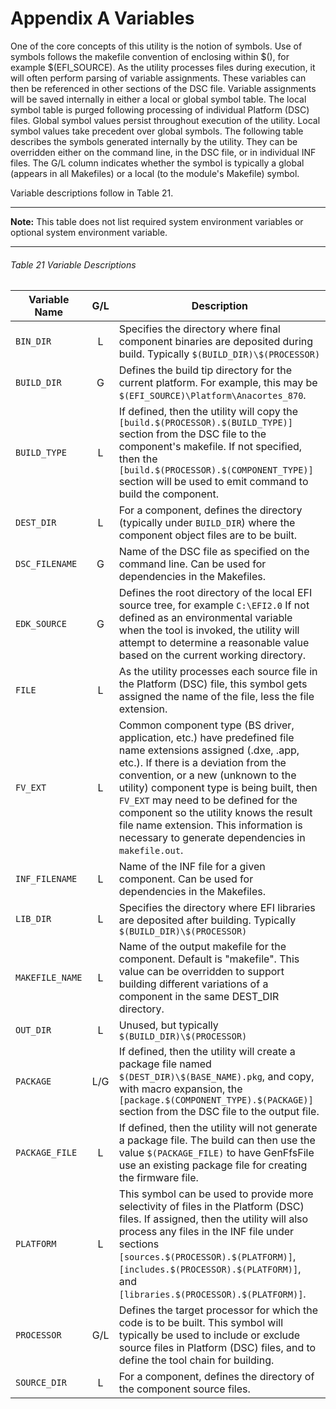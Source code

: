 <!--- @file
  Appendix A Variables

  Copyright (c) 2008-2017, Intel Corporation. All rights reserved.<BR>

  Redistribution and use in source (original document form) and 'compiled'
  forms (converted to PDF, epub, HTML and other formats) with or without
  modification, are permitted provided that the following conditions are met:

  1) Redistributions of source code (original document form) must retain the
     above copyright notice, this list of conditions and the following
     disclaimer as the first lines of this file unmodified.

  2) Redistributions in compiled form (transformed to other DTDs, converted to
     PDF, epub, HTML and other formats) must reproduce the above copyright
     notice, this list of conditions and the following disclaimer in the
     documentation and/or other materials provided with the distribution.

  THIS DOCUMENTATION IS PROVIDED BY TIANOCORE PROJECT "AS IS" AND ANY EXPRESS OR
  IMPLIED WARRANTIES, INCLUDING, BUT NOT LIMITED TO, THE IMPLIED WARRANTIES OF
  MERCHANTABILITY AND FITNESS FOR A PARTICULAR PURPOSE ARE DISCLAIMED. IN NO
  EVENT SHALL TIANOCORE PROJECT  BE LIABLE FOR ANY DIRECT, INDIRECT, INCIDENTAL,
  SPECIAL, EXEMPLARY, OR CONSEQUENTIAL DAMAGES (INCLUDING, BUT NOT LIMITED TO,
  PROCUREMENT OF SUBSTITUTE GOODS OR SERVICES; LOSS OF USE, DATA, OR PROFITS;
  OR BUSINESS INTERRUPTION) HOWEVER CAUSED AND ON ANY THEORY OF LIABILITY,
  WHETHER IN CONTRACT, STRICT LIABILITY, OR TORT (INCLUDING NEGLIGENCE OR
  OTHERWISE) ARISING IN ANY WAY OUT OF THE USE OF THIS DOCUMENTATION, EVEN IF
  ADVISED OF THE POSSIBILITY OF SUCH DAMAGE.

-->

# Appendix A Variables

One of the core concepts of this utility is the notion of symbols. Use of
symbols follows the makefile convention of enclosing within $(), for example
$(EFI_SOURCE). As the utility processes files during execution, it will often
perform parsing of variable assignments. These variables can then be referenced
in other sections of the DSC file. Variable assignments will be saved
internally in either a local or global symbol table. The local symbol table is
purged following processing of individual Platform (DSC) files. Global symbol
values persist throughout execution of the utility. Local symbol values take
precedent over global symbols. The following table describes the symbols
generated internally by the utility. They can be overridden either on the
command line, in the DSC file, or in individual INF files. The G/L column
indicates whether the symbol is typically a global (appears in all Makefiles)
or a local (to the module's Makefile) symbol.

Variable descriptions follow in Table 21.

**********
**Note:** This table does not list required system environment variables or
optional system environment variable.
**********

###### Table 21 Variable Descriptions

| Variable Name     | G/L | Description                                                                                                                                                                                                                                                                                                                                                                                                                |
| ----------------- |:---:| -------------------------------------------------------------------------------------------------------------------------------------------------------------------------------------------------------------------------------------------------------------------------------------------------------------------------------------------------------------------------------------------------------------------------- |
| `BIN_DIR`         | L   | Specifies the directory where final component binaries are deposited during build. Typically `$(BUILD_DIR)\$(PROCESSOR)`                                                                                                                                                                                                                                                                                                   |
| `BUILD_DIR`       | G   | Defines the build tip directory for the current platform. For example, this may be `$(EFI_SOURCE)\Platform\Anacortes_870`.                                                                                                                                                                                                                                                                                                 |
| `BUILD_TYPE`      | L   | If defined, then the utility will copy the `[build.$(PROCESSOR).$(BUILD_TYPE)]` section from the DSC file to the component's makefile. If not specified, then the `[build.$(PROCESSOR).$(COMPONENT_TYPE)]` section will be used to emit command to build the component.                                                                                                                                                    |
| `DEST_DIR`        | L   | For a component, defines the directory (typically under `BUILD_DIR`) where the component object files are to be built.                                                                                                                                                                                                                                                                                                     |
| `DSC_FILENAME`    | G   | Name of the DSC file as specified on the command line. Can be used for dependencies in the Makefiles.                                                                                                                                                                                                                                                                                                                      |
| `EDK_SOURCE`      | G   | Defines the root directory of the local EFI source tree, for example `C:\EFI2.0` If not defined as an environmental variable when the tool is invoked, the utility will attempt to determine a reasonable value based on the current working directory.                                                                                                                                                                    |
| `FILE`            | L   | As the utility processes each source file in the Platform (DSC) file, this symbol gets assigned the name of the file, less the file extension.                                                                                                                                                                                                                                                                             |
| `FV_EXT`          | L   | Common component type (BS driver, application, etc.) have predefined file name extensions assigned (.dxe, .app, etc.). If there is a deviation from the convention, or a new (unknown to the utility) component type is being built, then `FV_EXT` may need to be defined for the component so the utility knows the result file name extension. This information is necessary to generate dependencies in `makefile.out`. |
| `INF_FILENAME`    | L   | Name of the INF file for a given component. Can be used for dependencies in the Makefiles.                                                                                                                                                                                                                                                                                                                                 |
| `LIB_DIR`         | L   | Specifies the directory where EFI libraries are deposited after building. Typically `$(BUILD_DIR)\$(PROCESSOR)`                                                                                                                                                                                                                                                                                                            |
| `MAKEFILE_NAME`   | L   | Name of the output makefile for the component. Default is "makefile". This value can be overridden to support building different variations of a component in the same DEST_DIR directory.                                                                                                                                                                                                                                 |
| `OUT_DIR`         | L   | Unused, but typically `$(BUILD_DIR)\$(PROCESSOR)`                                                                                                                                                                                                                                                                                                                                                                          |
| `PACKAGE`         | L/G | If defined, then the utility will create a package file named `$(DEST_DIR)\$(BASE_NAME).pkg`, and copy, with macro expansion, the `[package.$(COMPONENT_TYPE).$(PACKAGE)]` section from the DSC file to the output file.                                                                                                                                                                                                   |
| `PACKAGE_FILE`    | L   | If defined, then the utility will not generate a package file. The build can then use the value `$(PACKAGE_FILE)` to have GenFfsFile use an existing package file for creating the firmware file.                                                                                                                                                                                                                          |
| `PLATFORM`        | L   | This symbol can be used to provide more selectivity of files in the Platform (DSC) files. If assigned, then the utility will also process any files in the INF file under sections `[sources.$(PROCESSOR).$(PLATFORM)]`, `[includes.$(PROCESSOR).$(PLATFORM)]`, and `[libraries.$(PROCESSOR).$(PLATFORM)]`.                                                                                                                |
| `PROCESSOR`       | G/L | Defines the target processor for which the code is to be built. This symbol will typically be used to include or exclude source files in Platform (DSC) files, and to define the tool chain for building.                                                                                                                                                                                                                  |
| `SOURCE_DIR`      | L   | For a component, defines the directory of the component source files.                                                                                                                                                                                                                                                                                                                                                      |
